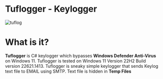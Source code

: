 # Tuflogger - Keylogger
![tuflog](https://user-images.githubusercontent.com/112339903/228081368-68c14721-fcf5-4876-9bb6-32a9a9dcebdd.png)
<h1>What is it?</h1>
<strong>Tuflogger</strong> is C# keylogger which bypasses <strong>Windows Defender Anti-Virus</strong> on Windows 11. Tuflogger is tested on Windows 11 Version 22H2 Build version 22621.1413. Tuflogger is sneaky simple keylogger that sends Keylog text file to EMAIL using SMTP. Text file is hidden in <strong>Temp Files</strong>
